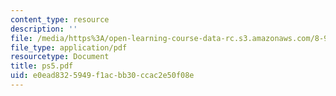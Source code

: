 ```yaml
---
content_type: resource
description: ''
file: /media/https%3A/open-learning-course-data-rc.s3.amazonaws.com/8-942-cosmology-fall-2001/e0ead8325949f1acbb30ccac2e50f08e_ps5.pdf
file_type: application/pdf
resourcetype: Document
title: ps5.pdf
uid: e0ead832-5949-f1ac-bb30-ccac2e50f08e
---
```

